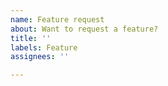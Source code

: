 ```yaml
---
name: Feature request
about: Want to request a feature?
title: ''
labels: Feature
assignees: ''

---
```


<!-- Please note, feature requests that are submitted as GitHub issues here are rarely implemented. -->
<!-- If you'd like to see something in Forge, you should be ready to implement it yourself. -->
<!-- If you're not sure, open a Draft PR or discuss it in the Discord server. -->
<!-- Discord: https://discord.gg/UvedJ9m -->
